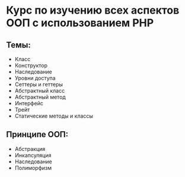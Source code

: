 # Курс по изучению всех аспектов ООП с использованием PHP
## Темы:
- Класс
- Конструктор
- Наследование
- Уровни доступа
- Сеттеры и геттеры
- Абстрактный класс
- Абстрактный метод
- Интерфейс
- Трейт
- Статические методы и классы

## Принципе ООП:
- Абстракция
- Инкапсуляция
- Наследование
- Полиморфизм